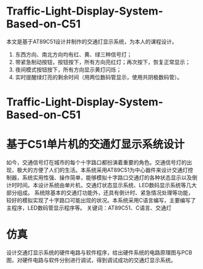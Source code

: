 # Traffic-Light-Display-System-Based-on-C51
本文是基于AT89C51设计并制作的交通灯显示系统，为本人的课程设计。
1. 东西方向、南北方向均有红、黄、绿三种信号灯；
2. 带紧急制动按钮，按钮按下，所有方向亮红灯；再次按下，恢复正常显示；
3. 夜间模式按钮按下，所有方向显示黄灯闪烁；
4. 实时提醒绿灯亮的剩余时间（用两位数码管显示，使用共阴极数码管）。
<!-- more -->

# Traffic-Light-Display-System-Based-on-C51
# 基于C51单片机的交通灯显示系统设计
如今，交通信号灯在城市的每个十字路口都扮演着重要的角色。交通信号灯的出现，极大的方便了人们的生活。本系统采用AT89C51为中心器件来设计交通灯控制器，系统实用性强、操作简单，能够模拟十字路口交通灯的各种状态显示以及倒计时时间。本设计系统由单片机，交通灯状态显示系统、LED数码显示系统等几大部分组成。
系统除基本的交通灯功能外，还具有倒计时、紧急情况处理等功能，较好的模拟实现了十字路口可能出现的状况。本系统采用C语言编写，主要编写了主程序，LED数码管显示程序等。
关键词：AT89C51、C语言、交通灯
# 仿真
设计交通灯显示系统的硬件电路与软件程序，给出硬件系统的电路原理图与PCB图，对硬件电路与软件分别进行调试，得到调试成功的交通灯显示系统。
![]()
